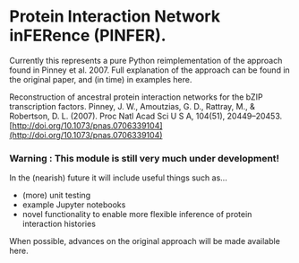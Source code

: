 Protein Interaction Network inFERence (PINFER).
===============================

Currently this represents a pure Python reimplementation of the approach found in Pinney et al. 2007. Full explanation of the approach can be found in the original paper, and (in time) in examples here.

Reconstruction of ancestral protein interaction networks for the bZIP transcription factors.
Pinney, J. W., Amoutzias, G. D., Rattray, M., & Robertson, D. L. (2007).
Proc Natl Acad Sci U S A, 104(51), 20449–20453.
[http://doi.org/10.1073/pnas.0706339104](http://doi.org/10.1073/pnas.0706339104)

###  Warning : This module is still very much under development!

In the (nearish) future it will include useful things such as...

* (more) unit testing
* example Jupyter notebooks
* novel functionality to enable more flexible inference of protein interaction histories

When possible, advances on the original approach will be made available here.
